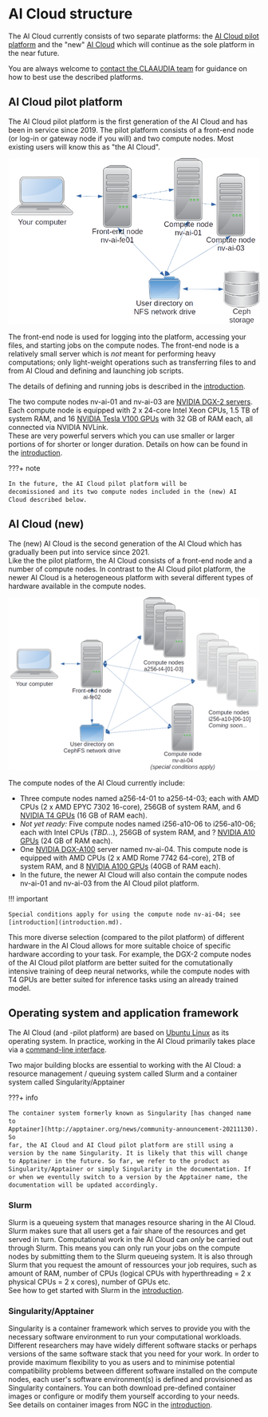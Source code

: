 # AI Cloud structure

The AI Cloud currently consists of two separate platforms: the [AI
Cloud pilot platform](#ai-cloud-pilot-platform) and the "new" [AI
Cloud](#ai-cloud-new) which will continue as the sole platform in the
near future.

You are always welcome to [contact the CLAAUDIA
team](https://www.claaudia.aau.dk/support-advisory/) for guidance on
how to best use the described platforms.

## AI Cloud pilot platform

The AI Cloud pilot platform is the first generation of the AI Cloud
and has been in service since 2019. The pilot platform consists of a
front-end node (or log-in or gateway node if you will) and two compute
nodes. Most existing users will know this as "the AI Cloud".

![AI Cloud pilot platform](assets/img/ai-cloud-pilot-overview.png)

The front-end node is used for logging into the platform, accessing
your files, and starting jobs on the compute nodes. The front-end node
is a relatively small server which is *not* meant for performing heavy
computations; only light-weight operations such as transferring files
to and from AI Cloud and defining and launching job scripts.

The details of defining and running jobs is described in the
[introduction](introduction.md).

The two compute nodes nv-ai-01 and nv-ai-03 are [NVIDIA DGX-2
servers](https://www.nvidia.com/en-us/data-center/dgx-2/). Each
compute node is equipped with 2 x 24-core Intel Xeon CPUs, 1.5 TB of
system RAM, and 16 [NVIDIA Tesla V100
GPUs](https://www.nvidia.com/en-us/data-center/v100/) with 32 GB of
RAM each, all connected via NVIDIA NVLink.  
These are very powerful servers which you can use smaller or larger
portions of for shorter or longer duration. Details on how can be
found in the [introduction](introduction.md).

???+ note

    In the future, the AI Cloud pilot platform will be
    decomissioned and its two compute nodes included in the (new) AI
    Cloud described below.

## AI Cloud (new)

The (new) AI Cloud is the second generation of the AI Cloud which has
gradually been put into service since 2021.  
Like the the pilot platform, the AI Cloud consists of a front-end node
and a number of compute nodes. In contrast to the AI Cloud pilot
platform, the newer AI Cloud is a heterogeneous platform with several
different types of hardware available in the compute nodes.

![AI Cloud (new) platform](assets/img/ai-cloud-overview.png)

The compute nodes of the AI Cloud currently include:

- Three compute nodes named a256-t4-01 to a256-t4-03; each with AMD
  CPUs (2 x AMD EPYC 7302 16-core), 256GB of system RAM, and 6 [NVIDIA
  T4 GPUs](https://www.nvidia.com/en-us/data-center/tesla-t4/) (16 GB
  of RAM each).
- *Not yet ready:* Five compute nodes named i256-a10-06 to
  i256-a10-06; each with Intel CPUs (<!-- TO-DO -->*TBD...*), 256GB of
  system RAM, and <!-- TO-DO -->? [NVIDIA A10
  GPUs](https://www.nvidia.com/en-us/data-center/products/a10-gpu/)
  (24 GB of RAM each).
- One [NVIDIA
  DGX-A100](https://www.nvidia.com/en-us/data-center/dgx-a100/) server
  named nv-ai-04. This compute node is equipped with AMD CPUs (2 x AMD
  Rome 7742 64-core), 2TB of system RAM, and 8 [NVIDIA A100
  GPUs](https://www.nvidia.com/en-us/data-center/a100/) (40GB of RAM
  each).
- In the future, the newer AI Cloud will also contain the compute
  nodes nv-ai-01 and nv-ai-03 from the AI Cloud pilot platform.
  
!!! important

    Special conditions apply for using the compute node nv-ai-04; see
    [introduction](introduction.md).

This more diverse selection (compared to the pilot platform) of
different hardware in the AI Cloud allows for more suitable choice of
specific hardware according to your task. For example, the DGX-2
compute nodes of the AI Cloud pilot platform are better suited for the
comutationally intensive training of deep neural networks, while the
compute nodes with T4 GPUs are better suited for inference tasks using
an already trained model.

## Operating system and application framework

The AI Cloud (and -pilot platform) are based on [Ubuntu
Linux](https://en.wikipedia.org/wiki/Ubuntu) as its operating
system. In practice, working in the AI Cloud primarily takes place via
a [command-line
interface](https://en.wikipedia.org/wiki/Command-line_interface).

Two major building blocks are essential to working with the AI Cloud:
a resource management / queuing system called Slurm and a container
system called Singularity/Apptainer

???+ info

    The container system formerly known as Singularity [has changed name
    to
    Apptainer](http://apptainer.org/news/community-announcement-20211130). So
    far, the AI Cloud and AI Cloud pilot platform are still using a
    version by the name Singularity. It is likely that this will change
    to Apptainer in the future. So far, we refer to the product as
    Singularity/Apptainer or simply Singularity in the documentation. If
    or when we eventully switch to a version by the Apptainer name, the
    documentation will be updated accordingly.

### Slurm

Slurm is a queueing system that manages resource sharing in the AI
Cloud. Slurm makes sure that all users get a fair share of the
resources and get served in turn. Computational work in the AI Cloud
can *only* be carried out through Slurm. This means you can only run
your jobs on the compute nodes by submitting them to the Slurm
queueing system. It is also through Slurm that you request the amount
of ressources your job requires, such as amount of RAM, number of CPUs
(logical CPUs with hyperthreading = 2 x physical CPUs = 2 x cores),
number of GPUs etc.  
See how to get started with Slurm in the
[introduction](introduction.md).

### Singularity/Apptainer

Singularity is a container framework which serves to provide you with
the necessary software environment to run your computational
workloads. Different researchers may have widely different software
stacks or perhaps versions of the same software stack that you need
for your work. In order to provide maximum flexibility to you as users
and to minimise potential compatibility problems between different
software installed on the compute nodes, each user's software
environment(s) is defined and provisioned as Singularity
containers. You can both download pre-defined container images or
configure or modify them yourself according to your needs.  
See details on container images from NGC in the
[introduction](introduction.md).
